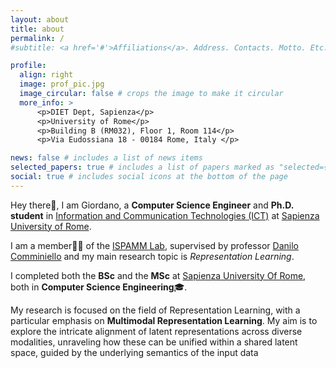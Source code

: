```yaml
---
layout: about
title: about
permalink: /
#subtitle: <a href='#'>Affiliations</a>. Address. Contacts. Motto. Etc.

profile:
  align: right
  image: prof_pic.jpg
  image_circular: false # crops the image to make it circular
  more_info: >
      <p>DIET Dept, Sapienza</p>
      <p>University of Rome</p>
      <p>Building B (RM032), Floor 1, Room 114</p>
      <p>Via Eudossiana 18 - 00184 Rome, Italy </p>

news: false # includes a list of news items
selected_papers: true # includes a list of papers marked as "selected={true}"
social: true # includes social icons at the bottom of the page
---
```


Hey there👋, I am Giordano, a **Computer Science Engineer** and **Ph.D. student** in [Information and Communication Technologies (ICT)](https://phd.uniroma1.it/web/INFORMATION-AND-COMMUNICATION-TECHNOLOGY-(ICT)_nD3552_EN.aspx) at [Sapienza University of Rome](https://www.uniroma1.it/it/).

I am a member👨‍🔬 of the [ISPAMM Lab](https://www.ispamm.it/), supervised by professor [Danilo Comminiello](https://danilocomminiello.site.uniroma1.it/) and my main research topic is *Representation Learning*. 

I completed both the **BSc** and the **MSc** at [Sapienza University Of Rome](https://www.uniroma1.it/it/), both in **Computer Science Engineering**🎓.

My research is focused on the field of Representation Learning, with a particular emphasis on **Multimodal Representation Learning**. My aim is to explore the intricate alignment of latent representations across diverse modalities, unraveling how these can be unified within a shared latent space, guided by the underlying semantics of the input data





